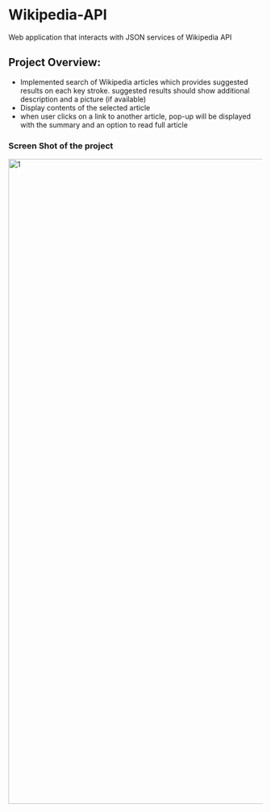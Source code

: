 # Wikipedia-API
Web application that interacts with JSON services of Wikipedia API

## Project Overview:
- Implemented search of Wikipedia articles which provides suggested results on each key stroke.
  suggested results should show additional description and a picture (if available)
- Display contents of the selected article
- when user clicks on a link to another article,  pop-up will be displayed with the summary and an option to read full article

### Screen Shot of the project
<img width="1280" alt="1" src="https://user-images.githubusercontent.com/14169071/35774462-5cbe363c-093e-11e8-8d9d-8fd712b8b6c9.png">
